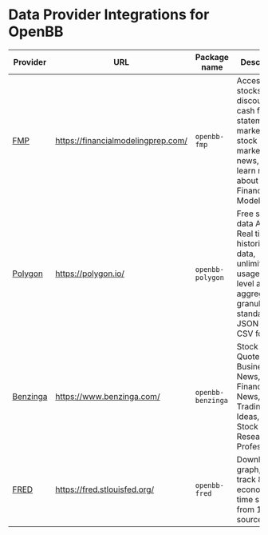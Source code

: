 # Data Provider Integrations for OpenBB

| Provider | URL | Package name | Description | Maintainer |
| --- | --- | --- | --- | --- |
| [FMP](./providers/fmp/README.md) | <https://financialmodelingprep.com/> | `openbb-fmp` | Access all stocks discounted cash flow statements, market price, stock markets news, and learn more about Financial Modeling. | [@OpenBB-Finance](https://github.com/OpenBB-finance) |
| [Polygon](./providers/polygon/README.md) | <https://polygon.io/> | `openbb-polygon` | Free stock data APIs. Real time and historical data, unlimited usage, tick level and aggregate granularity, in standardized JSON and CSV formats. | [@OpenBB-Finance](https://github.com/OpenBB-finance) |
| [Benzinga](./providers/benzinga/README.md) | <https://www.benzinga.com/> | `openbb-benzinga` | Stock Market Quotes, Business News, Financial News, Trading Ideas, and Stock Research by Professionals. | [@OpenBB-Finance](https://github.com/OpenBB-finance) |
| [FRED](./providers/fred/README.md) | <https://fred.stlouisfed.org/> | `openbb-fred` | Download, graph, and track 823000 economic time series from 114 sources. | [@OpenBB-Finance](https://github.com/OpenBB-finance) |

<!-- Add your Data Provider integration above this line -->
